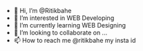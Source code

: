 - 👋 Hi, I’m @Ritikbahe
- 👀 I’m interested in WEB Developing 
- 🌱 I’m currently learning WEB Designing
- 💞️ I’m looking to collaborate on ...
- 📫 How to reach me @ritikbahe my insta id 

<!---
Ritikbahe/Ritikbahe is a ✨ special ✨ repository because its `README.md` (this file) appears on your GitHub profile.
You can click the Preview link to take a look at your changes.
--->
